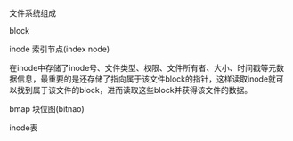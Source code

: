 文件系统组成

block

inode   索引节点(index node)

在inode中存储了inode号、文件类型、权限、文件所有者、大小、时间戳等元数据信息，最重要的是还存储了指向属于该文件block的指针，这样读取inode就可以找到属于该文件的block，进而读取这些block并获得该文件的数据。

bmap   块位图(bitnao)

inode表

